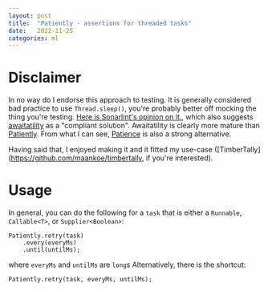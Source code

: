 ```yaml
---
layout: post
title:  "Patiently - assertions for threaded tasks"
date:   2022-11-25
categories: ml
---
```


# Disclaimer

In no way do I endorse this approach to testing. It is generally considered bad practice to use `Thread.sleep()`, you're probably better off mocking the thing you're testing. [Here is Sonarlint's opinion on it.](https://rules.sonarsource.com/java/RSPEC-2925), which also suggests [awaitatility](http://www.awaitility.org) as a "compliant solution". Awaitatility is clearly more mature than [Patiently](https://github.com/maankoe/patiently). From what I can see, [Patience](https://github.com/redfin/patience) is also a strong alternative.

Having said that, I enjoyed making it and it fitted my use-case ([TimberTally](https://github.com/maankoe/timbertally, if you're interested).

# Usage

In general, you can do the following for a `task` that is either a `Runnable`, `Callable<T>`, or `Supplier<Boolean>`:

```
Patiently.retry(task)
	.every(everyMs)
	.until(untilMs);
```

where `everyMs` and `untilMs` are `long`s Alternatively, there is the shortcut:
```
Patiently.retry(task, everyMs, untilMs);
```